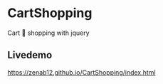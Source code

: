 # CartShopping
Cart 🛒 shopping with jquery 


## Livedemo

 https://zenab12.github.io/CartShopping/index.html
